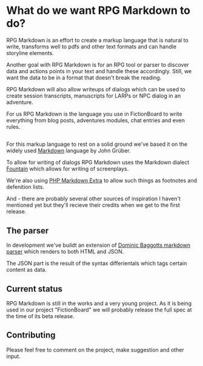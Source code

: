 # What do we want RPG Markdown to do?

RPG Markdown is an effort to create a markup language that is natural to write, transforms well
to pdfs and other text formats and can handle storyline elements.

Another goal with RPG Markdown is for an RPG tool or parser to discover data and actions points in your text and handle these accordingly. Still, we want the data to be in a format that doesn't break the reading.

RPG Markdown will also allow writeups of dialogs which can be used to create session transcripts, manuscripts for LARPs or NPC dialog in an adventure.

For us RPG Markdown is the language you use in FictionBoard to write everything from blog posts, adventures modules, chat entries and even rules.

## 

For this markup language to rest on a solid ground we've based it on the widely used [Markdown](http://daringfireball.net/projects/markdown/) language by John Grüber.

To allow for writing of dialogs RPG Markdown uses the Markdown dialect [Fountain](http://fountain.io/) which allows for writing of screenplays.

We're also using [PHP Markdown Extra](http://michelf.ca/projects/php-markdown/extra/) to allow such things as footnotes and defenition lists.

And - there are probably several other sources of inspiration I haven't mentioned yet but they'll recieve their credits when we get to the first release.

## The parser

In development we've buildt an extension of [Dominic Baggotts markdown parser](https://github.com/evilstreak/markdown-js) which renders to both HTML and JSON.

The JSON part is the result of the syntax differientals which tags certain content as data.

## Current status

RPG Markdown is still in the works and a very young project. As it is being used in our project "FictionBoard" we will probably release the full spec at the time of its beta release.

## Contributing 

Please feel free to comment on the project, make suggestion and other input.